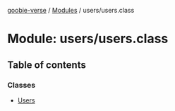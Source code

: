 [goobie-verse](../README.md) / [Modules](../modules.md) / users/users.class

# Module: users/users.class

## Table of contents

### Classes

- [Users](../classes/users_users_class.Users.md)
